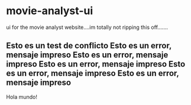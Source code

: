 # movie-analyst-ui
ui for the movie analyst website....im totally not ripping this off.......


Esto es un test de conflicto
Esto es un error, mensaje impreso
Esto es un error, mensaje impreso
Esto es un error, mensaje impreso
Esto es un error, mensaje impreso
Esto es un error, mensaje impreso
-------------------------------

Hola mundo!
